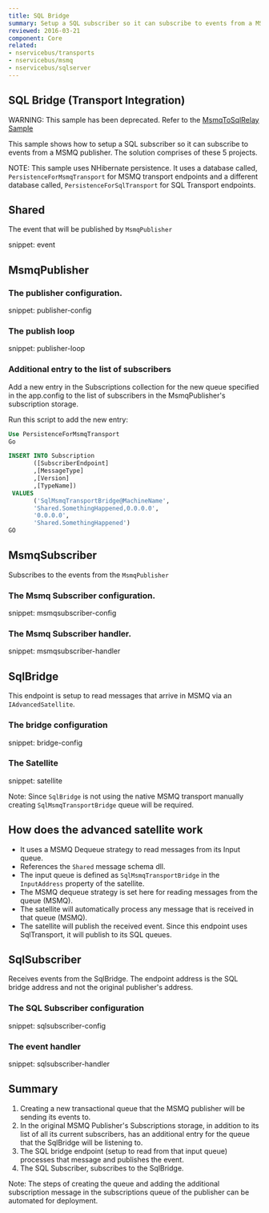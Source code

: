 ```yaml
---
title: SQL Bridge
summary: Setup a SQL subscriber so it can subscribe to events from a MSMQ publisher.
reviewed: 2016-03-21
component: Core
related:
- nservicebus/transports
- nservicebus/msmq
- nservicebus/sqlserver
---
```


## SQL Bridge (Transport Integration)

WARNING: This sample has been deprecated. Refer to the [MsmqToSqlRelay Sample](/samples/msmqtosqlrelay/)

This sample shows how to setup a SQL subscriber so it can subscribe to events from a MSMQ publisher. The solution comprises of these 5 projects.

NOTE: This sample uses NHibernate persistence. It uses a database called, `PersistenceForMsmqTransport` for MSMQ transport endpoints and a different database called, `PersistenceForSqlTransport` for SQL Transport endpoints.


## Shared

The event that will be published by `MsmqPublisher`

snippet: event


## MsmqPublisher


### The publisher configuration.

snippet: publisher-config


### The publish loop

snippet: publisher-loop


### Additional entry to the list of subscribers

Add a new entry in the Subscriptions collection for the new queue specified in the app.config to the list of subscribers in the MsmqPublisher's subscription storage.

Run this script to add the new entry:

```sql
Use PersistenceForMsmqTransport
Go

INSERT INTO Subscription
       ([SubscriberEndpoint]
       ,[MessageType]
       ,[Version]
       ,[TypeName])
 VALUES
       ('SqlMsmqTransportBridge@MachineName',
       'Shared.SomethingHappened,0.0.0.0',
       '0.0.0.0',
       'Shared.SomethingHappened')
GO
```


## MsmqSubscriber

Subscribes to the events from the `MsmqPublisher`


### The Msmq Subscriber configuration.

snippet: msmqsubscriber-config


### The Msmq Subscriber handler.

snippet: msmqsubscriber-handler


## SqlBridge

This endpoint is setup to read messages that arrive in MSMQ via an `IAdvancedSatellite`.


### The bridge configuration

snippet: bridge-config


### The Satellite

snippet: satellite

Note: Since `SqlBridge` is not using the native MSMQ transport manually creating `SqlMsmqTransportBridge` queue will be required.


## How does the advanced satellite work

 * It uses a MSMQ Dequeue strategy to read messages from its Input queue.
 * References the `Shared` message schema dll.
 * The input queue is defined as `SqlMsmqTransportBridge` in the `InputAddress` property of the satellite.
 * The MSMQ dequeue strategy is set here for reading messages from the queue (MSMQ).
 * The satellite will automatically process any message that is received in that queue (MSMQ).
 * The satellite will publish the received event. Since this endpoint uses SqlTransport, it will publish to its SQL queues.


## SqlSubscriber

Receives events from the SqlBridge. The endpoint address is the SQL bridge address and not the original publisher's address.


### The SQL Subscriber configuration

snippet: sqlsubscriber-config


### The event handler

snippet: sqlsubscriber-handler


## Summary

 1. Creating a new transactional queue that the MSMQ publisher will be sending its events to.
 1. In the original MSMQ Publisher's Subscriptions storage, in addition to its list of all its current subscribers, has an additional entry for the queue that the SqlBridge will be listening to.
 1. The SQL bridge endpoint (setup to read from that input queue) processes that message and publishes the event.
 1. The SQL Subscriber, subscribes to the SqlBridge.

Note: The steps of creating the queue and adding the additional subscription message in the subscriptions queue of the publisher can be automated for deployment.
